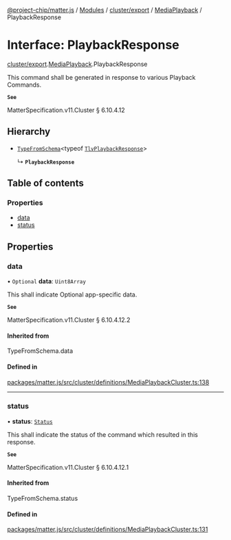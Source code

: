 [@project-chip/matter.js](../README.md) / [Modules](../modules.md) / [cluster/export](../modules/cluster_export.md) / [MediaPlayback](../modules/cluster_export.MediaPlayback.md) / PlaybackResponse

# Interface: PlaybackResponse

[cluster/export](../modules/cluster_export.md).[MediaPlayback](../modules/cluster_export.MediaPlayback.md).PlaybackResponse

This command shall be generated in response to various Playback Commands.

**`See`**

MatterSpecification.v11.Cluster § 6.10.4.12

## Hierarchy

- [`TypeFromSchema`](../modules/tlv_export.md#typefromschema)\<typeof [`TlvPlaybackResponse`](../modules/cluster_export.MediaPlayback.md#tlvplaybackresponse)\>

  ↳ **`PlaybackResponse`**

## Table of contents

### Properties

- [data](cluster_export.MediaPlayback.PlaybackResponse.md#data)
- [status](cluster_export.MediaPlayback.PlaybackResponse.md#status)

## Properties

### data

• `Optional` **data**: `Uint8Array`

This shall indicate Optional app-specific data.

**`See`**

MatterSpecification.v11.Cluster § 6.10.4.12.2

#### Inherited from

TypeFromSchema.data

#### Defined in

[packages/matter.js/src/cluster/definitions/MediaPlaybackCluster.ts:138](https://github.com/project-chip/matter.js/blob/5f71eedebdb9fa54338bde320c311bb359b7455d/packages/matter.js/src/cluster/definitions/MediaPlaybackCluster.ts#L138)

___

### status

• **status**: [`Status`](../enums/cluster_export.MediaPlayback.Status.md)

This shall indicate the status of the command which resulted in this response.

**`See`**

MatterSpecification.v11.Cluster § 6.10.4.12.1

#### Inherited from

TypeFromSchema.status

#### Defined in

[packages/matter.js/src/cluster/definitions/MediaPlaybackCluster.ts:131](https://github.com/project-chip/matter.js/blob/5f71eedebdb9fa54338bde320c311bb359b7455d/packages/matter.js/src/cluster/definitions/MediaPlaybackCluster.ts#L131)
